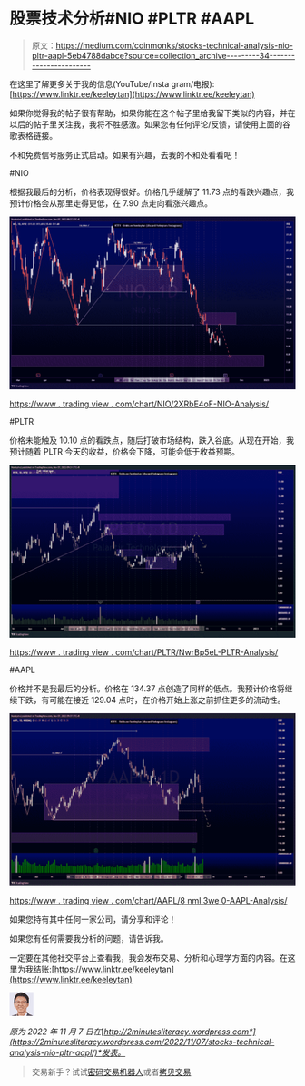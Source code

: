 # 股票技术分析#NIO #PLTR #AAPL

> 原文：<https://medium.com/coinmonks/stocks-technical-analysis-nio-pltr-aapl-5eb4788dabce?source=collection_archive---------34----------------------->

在这里了解更多关于我的信息(YouTube/insta gram/电报):[https://www.linktr.ee/keeleytan](https://www.linktr.ee/keeleytan)

如果你觉得我的帖子很有帮助，如果你能在这个帖子里给我留下类似的内容，并在以后的帖子里关注我，我将不胜感激。如果您有任何评论/反馈，请使用上面的谷歌表格链接。

不和免费信号服务正式启动。如果有兴趣，去我的不和处看看吧！

#NIO

根据我最后的分析，价格表现得很好。价格几乎缓解了 11.73 点的看跌兴趣点，我预计价格会从那里走得更低，在 7.90 点走向看涨兴趣点。

![](img/65d01e3dfe9ae91185e75e66712fbaa6.png)

[https://www . trading view . com/chart/NIO/2XRbE4oF-NIO-Analysis/](https://www.tradingview.com/chart/NIO/2XRbE4oF-NIO-Analysis/)

#PLTR

价格未能触及 10.10 点的看跌点，随后打破市场结构，跌入谷底。从现在开始，我预计随着 PLTR 今天的收益，价格会下降，可能会低于收益预期。

![](img/bee2c446ec627d8cb9ab886116c2865c.png)

[https://www . trading view . com/chart/PLTR/NwrBp5eL-PLTR-Analysis/](https://www.tradingview.com/chart/PLTR/NwrBp5eL-PLTR-Analysis/)

#AAPL

价格并不是我最后的分析。价格在 134.37 点创造了同样的低点。我预计价格将继续下跌，有可能在接近 129.04 点时，在价格开始上涨之前抓住更多的流动性。

![](img/854543da5b6d199391dd4a457fc401e9.png)

[https://www . trading view . com/chart/AAPL/8 nml 3we 0-AAPL-Analysis/](https://www.tradingview.com/chart/AAPL/8NMl3we0-AAPL-Analysis/)

如果您持有其中任何一家公司，请分享和评论！

如果您有任何需要我分析的问题，请告诉我。

一定要在其他社交平台上查看我，我会发布交易、分析和心理学方面的内容。在这里为我结账:[https://www.linktr.ee/keeleytan](https://www.linktr.ee/keeleytan)

![](img/f32e81ac3bd411c087155f1f54b8b65f.png)

*原为 2022 年 11 月 7 日在*[*http://2minutesliteracy.wordpress.com*](https://2minutesliteracy.wordpress.com/2022/11/07/stocks-technical-analysis-nio-pltr-aapl/)*发表。*

> 交易新手？试试[密码交易机器人](/coinmonks/crypto-trading-bot-c2ffce8acb2a)或者[拷贝交易](/coinmonks/top-10-crypto-copy-trading-platforms-for-beginners-d0c37c7d698c)